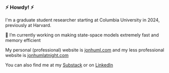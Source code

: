 ### ⚡ Howdy! ⚡

I'm a graduate student researcher starting at Columbia University in 2024, previously at Harvard.

🔭 I’m currently working on making state-space models extremely fast and memory efficient

My personal (professional) website is [jonhuml.com](jonhuml.com) and my less professional website is [jonhumlatnight.com](jonhumlatnight.com)

You can also find me at my [Substack](https://jonhuml.substack.com/) or on [LinkedIn](https://www.linkedin.com/in/jonhuml/)

<!--
**jonathanhuml/jonathanhuml** is a ✨ _special_ ✨ repository because its `README.md` (this file) appears on your GitHub profile.

Here are some ideas to get you started:

- 🔭 I’m currently working on ...
- 🌱 I’m currently learning ...
- 👯 I’m looking to collaborate on ...
- 🤔 I’m looking for help with ...
- 💬 Ask me about ...
- 📫 How to reach me: ...
- 😄 Pronouns: ...
- ⚡ Fun fact: ...
-->

